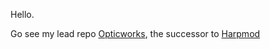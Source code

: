 Hello.

Go see my lead repo [Opticworks](https://github.com/Opticworks), the successor to [Harpmod](https://github.com/romefalls/harpmod)
